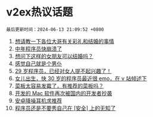 # v2ex热议话题

`最后更新时间：2024-06-13 21:09:52 +0800`

1. [想请教一下各位大哥有关彩礼和结婚的事情](https://www.v2ex.com/t/1049225)
1. [中年程序员快崩溃了](https://www.v2ex.com/t/1049084)
1. [想问下这样的女朋友可以结婚吗？](https://www.v2ex.com/t/1049275)
1. [感觉自己就是个男仆](https://www.v2ex.com/t/1049209)
1. [29 岁程序员，已经对女人提不起兴趣了！](https://www.v2ex.com/t/1049180)
1. [女儿出生，快 30 岁的程序员最近很 emo，在 v 站倾述下](https://www.v2ex.com/t/1049125)
1. [菜板太容易发霉了，有推荐的菜板吗？](https://www.v2ex.com/t/1049183)
1. [开发的 Mac 软件再次被国内的开发者抄袭](https://www.v2ex.com/t/1049120)
1. [安卓降噪耳机求推荐](https://www.v2ex.com/t/1049087)
1. [程序员还是不要秀自己在 [安全] 上的无知了](https://www.v2ex.com/t/1049141)

